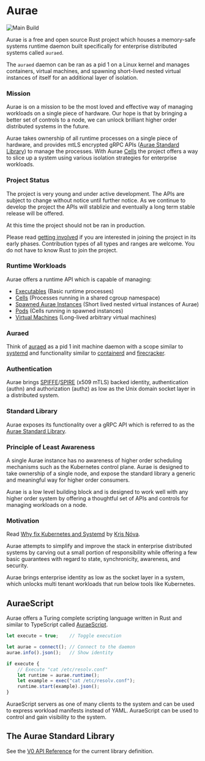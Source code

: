 # Aurae

![Main Build](https://github.com/aurae-runtime/aurae/actions/workflows/build-compile-test.yml/badge.svg)


Aurae is a free and open source Rust project which houses a memory-safe systems runtime daemon built specifically for enterprise distributed systems called `auraed`.

The `auraed` daemon can be ran as a pid 1 on a Linux kernel and manages containers, virtual machines, and spawning short-lived nested virtual instances of itself for an additional layer of isolation.

### Mission

Aurae is on a mission to be the most loved and effective way of managing workloads on a single piece of hardware. Our hope is that by bringing a better set of controls to a node, we can unlock brilliant higher order distributed systems in the future.

Aurae takes ownership of all runtime processes on a single piece of hardware, and provides mtLS encrypted gRPC APIs ([Aurae Standard Library](https://aurae.io/stdlib/)) to manage the processes. With Aurae [Cells](https://aurae.io/blog/24-10-2022-aurae-cells/) the project offers a way to slice up a system using various isolation strategies for enterprise workloads.

### Project Status

The project is very young and under active development. The APIs are subject to change without notice until further notice.
As we continue to develop the project the APIs will stablizie and eventually a long term stable release will be offered.

At this time the project should not be ran in production.

Please read [getting involved](https://github.com/aurae-runtime/community#getting-involved) if you are interested in joining the project in its early phases. Contribution types of all types and ranges are welcome. You do not have to know Rust to join the project.

### Runtime Workloads

Aurae offers a runtime API which is capable of managing:

 - [Executables](https://aurae.io/stdlib/v0/#executable) (Basic runtime processes)
 - [Cells](https://aurae.io/stdlib/v0/#cell) (Processes running in a shared cgroup namespace)
 - [Spawned Aurae Instances](https://aurae.io/stdlib/v0/#instance) (Short lived nested virtual instances of Aurae)
 - [Pods](https://aurae.io/stdlib/v0/#pod) (Cells running in spawned instances)
 - [Virtual Machines](https://aurae.io/stdlib/v0/#virtualmachine) (Long-lived arbitrary virtual machines)

### Auraed

Think of [auraed](https://github.com/aurae-runtime/aurae/tree/main/auraed) as a pid 1 init machine daemon with a scope similar to [systemd](https://www.freedesktop.org/wiki/Software/systemd/) and functionality similar to [containerd](https://github.com/containerd/containerd) and [firecracker](https://github.com/firecracker-microvm/firecracker).

### Authentication

Aurae brings [SPIFFE](https://github.com/spiffe)/[SPIRE](https://github.com/spiffe/spire) (x509 mTLS) backed identity, authentication (authn) and authorization (authz) as low as the Unix domain socket layer in a distributed system.

### Standard Library

Aurae exposes its functionality over a gRPC API which is referred to as the [Aurae Standard Library](https://github.com/aurae-runtime/auraed/tree/main/stdlib#the-aurae-standard-library).

### Principle of Least Awareness

A single Aurae instance has no awareness of higher order scheduling mechanisms such as the Kubernetes control plane. Aurae is designed to take ownership of a single node, and expose the standard library a generic and meaningful way for higher order consumers.

Aurae is a low level building block and is designed to work well with any higher order system by offering a thoughtful set of APIs and controls for managing workloads on a node.

### Motivation 

Read [Why fix Kubernetes and Systemd](https://medium.com/@kris-nova/why-fix-kubernetes-and-systemd-782840e50104) by [Kris Nóva](https://github.com/krisnova). 

Aurae attempts to simplify and improve the stack in enterprise distributed systems by carving out a small portion of responsibility while offering a few basic guarantees with regard to state, synchronicity, awareness, and security.

Aurae brings enterprise identity as low as the socket layer in a system, which unlocks multi tenant workloads that run below tools like Kubernetes.

## AuraeScript 

Aurae offers a Turing complete scripting language written in Rust and similar to TypeScript called [AuraeScript](https://github.com/aurae-runtime/aurae/tree/main/auraescript).

```typescript
let execute = true;    // Toggle execution

let aurae = connect(); // Connect to the daemon
aurae.info().json();   // Show identity

if execute {
    // Execute "cat /etc/resolv.conf"
    let runtime = aurae.runtime();
    let example = exec("cat /etc/resolv.conf");
    runtime.start(example).json();
}
```

AuraeScript servers as one of many clients to the system and can be used to express workload manifests instead of YAML.
AuraeScript can be used to control and gain visibility to the system.

## The Aurae Standard Library

See the [V0 API Reference](https://aurae.io/stdlib/v0/) for the current library definition.
